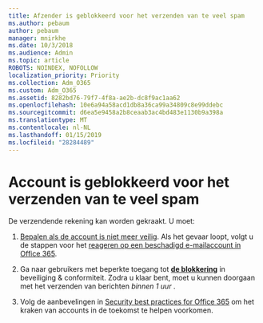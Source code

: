 ```yaml
---
title: Afzender is geblokkeerd voor het verzenden van te veel spam
ms.author: pebaum
author: pebaum
manager: mnirkhe
ms.date: 10/3/2018
ms.audience: Admin
ms.topic: article
ROBOTS: NOINDEX, NOFOLLOW
localization_priority: Priority
ms.collection: Adm_O365
ms.custom: Adm_O365
ms.assetid: 8282bd76-79f7-4f8a-ae2b-dc8f9ac1aa62
ms.openlocfilehash: 10e6a94a58acd1db8a36ca99a34809c8e99ddebc
ms.sourcegitcommit: d6ea5e9458a2b8ceaab3ac4bd483e1130b9a398a
ms.translationtype: MT
ms.contentlocale: nl-NL
ms.lasthandoff: 01/15/2019
ms.locfileid: "28284489"
---
```

# <a name="account-is-blocked-for-sending-too-much-spam"></a>Account is geblokkeerd voor het verzenden van te veel spam

De verzendende rekening kan worden gekraakt. U moet:
  
1. [Bepalen als de account is niet meer veilig](https://support.microsoft.com/help/2551603/how-to-determine-whether-your-office-365-account-has-been-compromised). Als het gevaar loopt, volgt u de stappen voor het [reageren op een beschadigd e-mailaccount in Office 365](https://docs.microsoft.com/office365/securitycompliance/responding-to-a-compromised-email-account).
    
2. Ga naar gebruikers met beperkte toegang tot **[de blokkering](https://protection.office.com/?hash=/restrictedusers)** in beveiliging &amp; conformiteit. Zodra u klaar bent, moet u kunnen doorgaan met het verzenden van berichten *binnen 1 uur* . 
    
3. Volg de aanbevelingen in [Security best practices for Office 365](https://support.office.com/article/9295e396-e53d-49b9-ae9b-0b5828cdedc3.aspx) om het kraken van accounts in de toekomst te helpen voorkomen.
  

